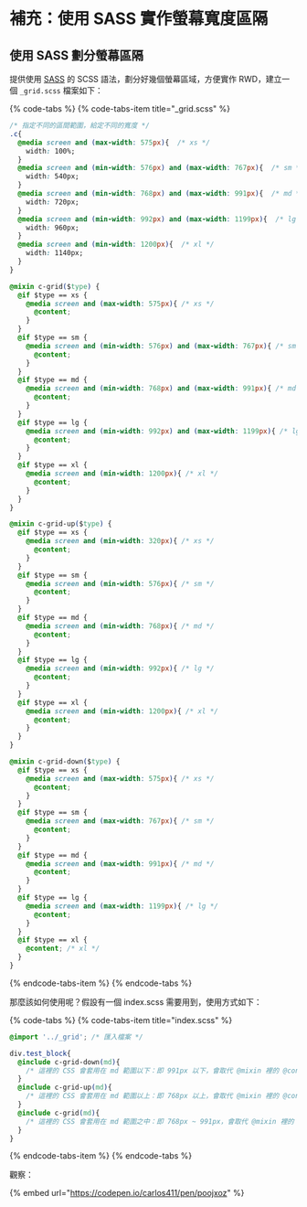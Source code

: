 # 補充：使用 SASS 實作螢幕寬度區隔

## 使用 SASS 劃分螢幕區隔

提供使用 [SASS](https://sass-lang.com/) 的 SCSS 語法，劃分好幾個螢幕區域，方便實作 RWD，建立一個 `_grid.scss` 檔案如下：

{% code-tabs %}
{% code-tabs-item title="\_grid.scss" %}
```css
/* 指定不同的區間範圍，給定不同的寬度 */
.c{
  @media screen and (max-width: 575px){  /* xs */
    width: 100%;
  }
  @media screen and (min-width: 576px) and (max-width: 767px){  /* sm */
    width: 540px;
  }
  @media screen and (min-width: 768px) and (max-width: 991px){  /* md */
    width: 720px;
  }
  @media screen and (min-width: 992px) and (max-width: 1199px){  /* lg */
    width: 960px;
  }
  @media screen and (min-width: 1200px){  /* xl */
    width: 1140px;
  }
}

@mixin c-grid($type) {
  @if $type == xs {
    @media screen and (max-width: 575px){ /* xs */
      @content;
    }
  }
  @if $type == sm {
    @media screen and (min-width: 576px) and (max-width: 767px){ /* sm */
      @content;
    }
  }
  @if $type == md {
    @media screen and (min-width: 768px) and (max-width: 991px){ /* md */
      @content;
    }
  }
  @if $type == lg {
    @media screen and (min-width: 992px) and (max-width: 1199px){ /* lg */
      @content;
    }
  }
  @if $type == xl {
    @media screen and (min-width: 1200px){ /* xl */
      @content;
    }
  }
}

@mixin c-grid-up($type) {
  @if $type == xs {
    @media screen and (min-width: 320px){ /* xs */
      @content;
    }
  }
  @if $type == sm {
    @media screen and (min-width: 576px){ /* sm */
      @content;
    }
  }
  @if $type == md {
    @media screen and (min-width: 768px){ /* md */
      @content;
    }
  }
  @if $type == lg {
    @media screen and (min-width: 992px){ /* lg */
      @content;
    }
  }
  @if $type == xl {
    @media screen and (min-width: 1200px){ /* xl */
      @content;
    }
  }
}

@mixin c-grid-down($type) {
  @if $type == xs {
    @media screen and (max-width: 575px){ /* xs */
      @content;
    }
  }
  @if $type == sm {
    @media screen and (max-width: 767px){ /* sm */
      @content;
    }
  }
  @if $type == md {
    @media screen and (max-width: 991px){ /* md */
      @content;
    }
  }
  @if $type == lg {
    @media screen and (max-width: 1199px){ /* lg */
      @content;
    }
  }
  @if $type == xl {
    @content; /* xl */
  }
}

```
{% endcode-tabs-item %}
{% endcode-tabs %}

那麼該如何使用呢？假設有一個 index.scss 需要用到，使用方式如下：

{% code-tabs %}
{% code-tabs-item title="index.scss" %}
```css
@import '../_grid'; /* 匯入檔案 */

div.test_block{
  @include c-grid-down(md){
    /* 這裡的 CSS 會套用在 md 範圍以下：即 991px 以下，會取代 @mixin 裡的 @content */
  }
  @include c-grid-up(md){
    /* 這裡的 CSS 會套用在 md 範圍以上：即 768px 以上，會取代 @mixin 裡的 @content */
  }
  @include c-grid(md){
    /* 這裡的 CSS 會套用在 md 範圍之中：即 768px ~ 991px，會取代 @mixin 裡的 @content */
  }
}
```
{% endcode-tabs-item %}
{% endcode-tabs %}

觀察：

{% embed url="https://codepen.io/carlos411/pen/poojxoz" %}



